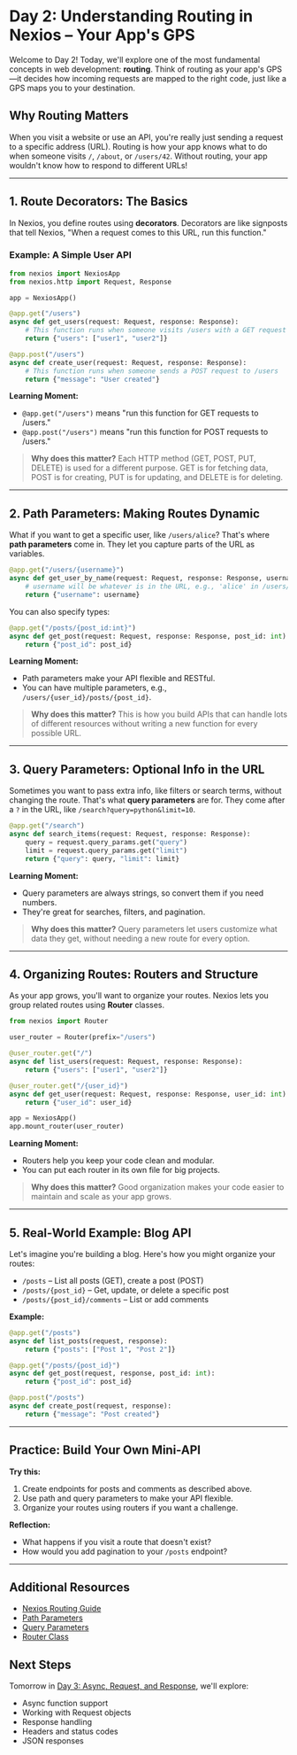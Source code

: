 # Day 2: Understanding Routing in Nexios – Your App's GPS

Welcome to Day 2! Today, we'll explore one of the most fundamental concepts in web development: **routing**. Think of routing as your app's GPS—it decides how incoming requests are mapped to the right code, just like a GPS maps you to your destination.

## Why Routing Matters

When you visit a website or use an API, you're really just sending a request to a specific address (URL). Routing is how your app knows what to do when someone visits `/`, `/about`, or `/users/42`. Without routing, your app wouldn't know how to respond to different URLs!

---

## 1. Route Decorators: The Basics

In Nexios, you define routes using **decorators**. Decorators are like signposts that tell Nexios, "When a request comes to this URL, run this function."

### Example: A Simple User API

```python
from nexios import NexiosApp
from nexios.http import Request, Response

app = NexiosApp()

@app.get("/users")
async def get_users(request: Request, response: Response):
    # This function runs when someone visits /users with a GET request
    return {"users": ["user1", "user2"]}

@app.post("/users")
async def create_user(request: Request, response: Response):
    # This function runs when someone sends a POST request to /users
    return {"message": "User created"}
```

**Learning Moment:**
- `@app.get("/users")` means "run this function for GET requests to /users."
- `@app.post("/users")` means "run this function for POST requests to /users."

> **Why does this matter?**
> Each HTTP method (GET, POST, PUT, DELETE) is used for a different purpose. GET is for fetching data, POST is for creating, PUT is for updating, and DELETE is for deleting.

---

## 2. Path Parameters: Making Routes Dynamic

What if you want to get a specific user, like `/users/alice`? That's where **path parameters** come in. They let you capture parts of the URL as variables.

```python
@app.get("/users/{username}")
async def get_user_by_name(request: Request, response: Response, username: str):
    # username will be whatever is in the URL, e.g., 'alice' in /users/alice
    return {"username": username}
```

You can also specify types:
```python
@app.get("/posts/{post_id:int}")
async def get_post(request: Request, response: Response, post_id: int):
    return {"post_id": post_id}
```

**Learning Moment:**
- Path parameters make your API flexible and RESTful.
- You can have multiple parameters, e.g., `/users/{user_id}/posts/{post_id}`.

> **Why does this matter?**
> This is how you build APIs that can handle lots of different resources without writing a new function for every possible URL.

---

## 3. Query Parameters: Optional Info in the URL

Sometimes you want to pass extra info, like filters or search terms, without changing the route. That's what **query parameters** are for. They come after a `?` in the URL, like `/search?query=python&limit=10`.

```python
@app.get("/search")
async def search_items(request: Request, response: Response):
    query = request.query_params.get("query")
    limit = request.query_params.get("limit")
    return {"query": query, "limit": limit}
```

**Learning Moment:**
- Query parameters are always strings, so convert them if you need numbers.
- They're great for searches, filters, and pagination.

> **Why does this matter?**
> Query parameters let users customize what data they get, without needing a new route for every option.

---

## 4. Organizing Routes: Routers and Structure

As your app grows, you'll want to organize your routes. Nexios lets you group related routes using **Router** classes.

```python
from nexios import Router

user_router = Router(prefix="/users")

@user_router.get("/")
async def list_users(request: Request, response: Response):
    return {"users": ["user1", "user2"]}

@user_router.get("/{user_id}")
async def get_user(request: Request, response: Response, user_id: int):
    return {"user_id": user_id}

app = NexiosApp()
app.mount_router(user_router)
```

**Learning Moment:**
- Routers help you keep your code clean and modular.
- You can put each router in its own file for big projects.

> **Why does this matter?**
> Good organization makes your code easier to maintain and scale as your app grows.

---

## 5. Real-World Example: Blog API

Let's imagine you're building a blog. Here's how you might organize your routes:

- `/posts` – List all posts (GET), create a post (POST)
- `/posts/{post_id}` – Get, update, or delete a specific post
- `/posts/{post_id}/comments` – List or add comments

**Example:**
```python
@app.get("/posts")
async def list_posts(request, response):
    return {"posts": ["Post 1", "Post 2"]}

@app.get("/posts/{post_id}")
async def get_post(request, response, post_id: int):
    return {"post_id": post_id}

@app.post("/posts")
async def create_post(request, response):
    return {"message": "Post created"}
```

---

## Practice: Build Your Own Mini-API

**Try this:**
1. Create endpoints for posts and comments as described above.
2. Use path and query parameters to make your API flexible.
3. Organize your routes using routers if you want a challenge.

**Reflection:**
- What happens if you visit a route that doesn't exist?
- How would you add pagination to your `/posts` endpoint?

---

## Additional Resources
- [Nexios Routing Guide](../../guide/routing.md)
- [Path Parameters](../../guide/request-info.md)
- [Query Parameters](../../guide/request-info.md)
- [Router Class](../../guide/routers-and-subapps.md)

## Next Steps
Tomorrow in [Day 3: Async, Request, and Response](../day03/index.md), we'll explore:
- Async function support
- Working with Request objects
- Response handling
- Headers and status codes
- JSON responses 